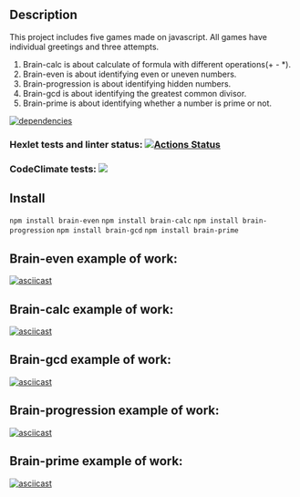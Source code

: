 ## Description
This project includes five games made on javascript. All games have individual greetings and three attempts. 
1. Brain-calc is about calculate of formula with different operations(+ - *).
2. Brain-even is about identifying even or uneven numbers.
3. Brain-progression is about identifying hidden numbers.
4. Brain-gcd is about identifying the greatest common divisor.
5. Brain-prime is about identifying whether a number is prime or not.


[![dependencies](https://img.shields.io/badge/dependencies-No%20dependency-brightgreen.svg)](package.json)


### Hexlet tests and linter status: [![Actions Status](https://github.com/Tema19/fullstack-javascript-project-44/workflows/hexlet-check/badge.svg)](https://github.com/Tema19/fullstack-javascript-project-44/actions)

### CodeClimate tests: <a href="https://codeclimate.com/github/Tema19/fullstack-javascript-project-44/maintainability"><img src="https://api.codeclimate.com/v1/badges/19a61a9b62485f1cba17/maintainability" /></a>

## Install

`npm install brain-even`
`npm install brain-calc`
`npm install brain-progression`
`npm install brain-gcd`
`npm install brain-prime`

## Brain-even example of work:  
[![asciicast](https://asciinema.org/a/YfohYaQi0OdgXhLuFVkw1IXk0.svg)](https://asciinema.org/a/YfohYaQi0OdgXhLuFVkw1IXk0)

## Brain-calc example of work: 
[![asciicast](https://asciinema.org/a/mouRUCeXajHLoecEZO1sCV9im.svg)](https://asciinema.org/a/mouRUCeXajHLoecEZO1sCV9im)

## Brain-gcd example of work:  
[![asciicast](https://asciinema.org/a/WZ09ZCVaqSTr2Z8A6k2CblbwS.svg)](https://asciinema.org/a/WZ09ZCVaqSTr2Z8A6k2CblbwS)

## Brain-progression example of work: 
[![asciicast](https://asciinema.org/a/fhqZz9H8FWJ9zLIxCxB4zhCoA.svg)](https://asciinema.org/a/fhqZz9H8FWJ9zLIxCxB4zhCoA)

## Brain-prime example of work:
[![asciicast](https://asciinema.org/a/YbbQ1BjZLuMGlQc0nbhadNj6I.svg)](https://asciinema.org/a/YbbQ1BjZLuMGlQc0nbhadNj6I)

